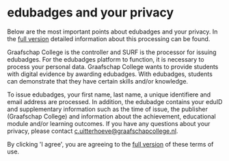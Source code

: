 # edubadges and your privacy

Below are the most important points about edubadges and your privacy. In the [full version](https://raw.githubusercontent.com/edubadges/privacy/master/mbo/graafschap-college/edubadges-formal-text-en.md) detailed information about this processing can be found.

Graafschap College is the controller and SURF is the processor for issuing edubadges. For the edubadges platform to function, it is necessary to process your personal data. Graafschap College wants to provide students with digital evidence by awarding edubadges. With edubadges, students can demonstrate that they have certain skills and/or knowledge.

To issue edubadges, your first name, last name, a unique identifiere and email address are processed. In addition, the edubadge contains your eduID and supplementary information such as the time of issue, the publisher (Graafschap College) and information about the achievement, educational module and/or learning outcomes. If you have any questions about your privacy, please contact [c.uitterhoeve@graafschapcollege.nl](mailto:c.uitterhoeve@graafschapcollege.nl). 

By clicking 'I agree', you are agreeing to the [full version](https://raw.githubusercontent.com/edubadges/privacy/master/mbo/graafschap-college/edubadges-formal-text-en.md) of these terms of use.
